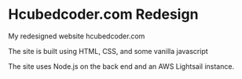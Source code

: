 # Hcubedcoder.com Redesign
My redesigned website hcubedcoder.com

The site is built using HTML, CSS, and some vanilla javascript

The site uses Node.js on the back end and an AWS Lightsail instance.
